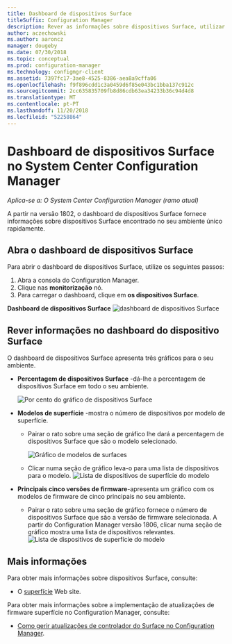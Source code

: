 ```yaml
---
title: Dashboard de dispositivos Surface
titleSuffix: Configuration Manager
description: Rever as informações sobre dispositivos Surface, utilizar o dashboard.
author: aczechowski
ms.author: aaroncz
manager: dougeby
ms.date: 07/30/2018
ms.topic: conceptual
ms.prod: configuration-manager
ms.technology: configmgr-client
ms.assetid: 7397fc17-3ae8-4525-8386-aea8a9cffa06
ms.openlocfilehash: f9f896cdd1c3a0459d6f85e043bc1bba137c912c
ms.sourcegitcommit: 2cc635835709fb8d86cdb63ea34233b36c94d4d8
ms.translationtype: MT
ms.contentlocale: pt-PT
ms.lasthandoff: 11/20/2018
ms.locfileid: "52258864"
---
```

# <a name="surface-device-dashboard-in-system-center-configuration-manager"></a>Dashboard de dispositivos Surface no System Center Configuration Manager

*Aplica-se a: O System Center Configuration Manager (ramo atual)*

A partir na versão 1802, o dashboard de dispositivos Surface fornece informações sobre dispositivos Surface encontrado no seu ambiente único rapidamente. <!--1355788-->

## <a name="open-the-surface-device-dashboard"></a>Abra o dashboard de dispositivos Surface

Para abrir o dashboard de dispositivos Surface, utilize os seguintes passos: 

1. Abra a consola do Configuration Manager. 
2. Clique nas **monitorização** nó. 
3. Para carregar o dashboard, clique em **os dispositivos Surface**.

**Dashboard de dispositivos Surface**
![dashboard de dispositivos Surface](media\Surface-device-dashboard.PNG)



## <a name="reviewing-information-in-the-surface-device-dashboard"></a>Rever informações no dashboard do dispositivo Surface

O dashboard de dispositivos Surface apresenta três gráficos para o seu ambiente. 

- **Percentagem de dispositivos Surface** -dá-lhe a percentagem de dispositivos Surface em todo o seu ambiente.

    ![Por cento do gráfico de dispositivos Surface](media\Percent-Surface-Devices.PNG)
- **Modelos de superfície** -mostra o número de dispositivos por modelo de superfície. 
    - Pairar o rato sobre uma seção de gráfico lhe dará a percentagem de dispositivos Surface que são o modelo selecionado. 

         ![Gráfico de modelos de surfaces](media\Surface-Models-Hover.PNG)
    - Clicar numa seção de gráfico leva-o para uma lista de dispositivos para o modelo. 
        ![Lista de dispositivos de superfície do modelo](media\Surface-Model-Device-List.PNG)

- **Principais cinco versões de firmware**-apresenta um gráfico com os modelos de firmware de cinco principais no seu ambiente. 
    - Pairar o rato sobre uma seção de gráfico fornece o número de dispositivos Surface que são a versão de firmware selecionada. A partir do Configuration Manager versão 1806, clicar numa seção de gráfico mostra uma lista de dispositivos relevantes. <!--1358654--> ![Lista de dispositivos de superfície do modelo](media\Surface-Firmware-Hover.PNG)


## <a name="more-information"></a>Mais informações

Para obter mais informações sobre dispositivos Surface, consulte:
 - O [superfície]( https://go.microsoft.com/fwlink/?linkid=861998) Web site.
    
Para obter mais informações sobre a implementação de atualizações de firmware superfície no Configuration Manager, consulte:
 - [Como gerir atualizações de controlador do Surface no Configuration Manager]( https://support.microsoft.com/help/4098906).




